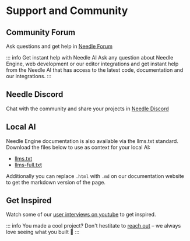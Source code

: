 # Support and Community

## Community Forum

Ask questions and get help in [Needle Forum](https://forum.needle.tools)  

::: info Get instant help with Needle AI
Ask any question about Needle Engine, web development or our editor integrations and get instant help from the Needle AI that has access to the latest code, documentation and our integrations.
:::


## Needle Discord

Chat with the community and share your projects in [Needle Discord](https://discord.needle.tools/?utm_source=needle_docs&utm_content=content)


## Local AI

Needle Engine documentation is also available via the llms.txt standard.    
Download the files below to use as context for your local AI:

- [llms.txt](https://cloud.needle.tools/llms.txt)
- [llms-full.txt](https://cloud.needle.tools/llms-full.txt)

Additionally you can replace `.html` with `.md` on our documentation website to get the markdown version of the page.

## Get Inspired

Watch some of our [user interviews on youtube](https://www.youtube.com/playlist?list=PLJ4BaFFEGP1EOHCjYszc__d2yO7RkB-iw) to get inspired.

<video-embed src="https://www.youtube.com/watch?v=naPlw5aDJHs" />

<video-embed src="https://www.youtube.com/watch?v=1KKfct3Zpcw" />


<video-embed src="https://www.youtube.com/watch?v=gZuC40Alr88" />


<video-embed src="https://www.youtube.com/watch?v=F6_buCHZhWk" />



::: info You made a cool project?
Don't hestitate to [reach out](mailto:hi@needle.tools) – we always love seeing what you built 💚 
:::
